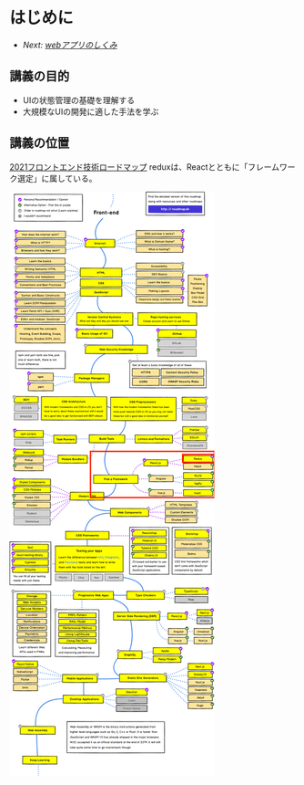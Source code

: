 # はじめに

- *Next: [webアプリのしくみ](./02_web_app.md)*

## 講義の目的

- UIの状態管理の基礎を理解する
- 大規模なUIの開発に適した手法を学ぶ

## 講義の位置

[2021フロントエンド技術ロードマップ](https://roadmap.sh/frontend)
reduxは、Reactとともに「フレームワーク選定」に属している。

![](./frontend_loadmap.png)
